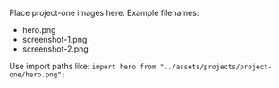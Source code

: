 Place project-one images here. Example filenames:

- hero.png
- screenshot-1.png
- screenshot-2.png

Use import paths like: `import hero from "../assets/projects/project-one/hero.png";`
